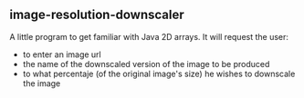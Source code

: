 ## image-resolution-downscaler
A little program to get familiar with Java 2D arrays.
It will request the user:
* to enter an image url
* the name of the downscaled version of the image to be produced
* to what percentaje (of the original image's size) he wishes to downscale the image
